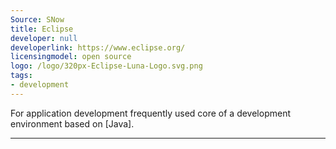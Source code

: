 ```yaml
---
Source: SNow
title: Eclipse
developer: null
developerlink: https://www.eclipse.org/
licensingmodel: open source
logo: /logo/320px-Eclipse-Luna-Logo.svg.png
tags:
- development
---
```

For application development frequently used core of a development environment based on [Java].


---
